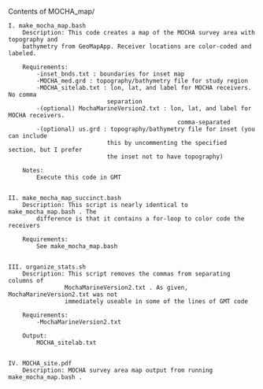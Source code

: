Contents of MOCHA_map/
	
	I. make_mocha_map.bash
		Description: This code creates a map of the MOCHA survey area with topography and 
		bathymetry from GeoMapApp. Receiver locations are color-coded and labeled.
		
		Requirements: 
			-inset_bnds.txt : boundaries for inset map
			-MOCHA_med.grd : topography/bathymetry file for study region
			-MOCHA_sitelab.txt : lon, lat, and label for MOCHA receivers. No comma 
								separation
			-(optional) MochaMarineVersion2.txt : lon, lat, and label for MOCHA receivers.
													comma-separated
			-(optional) us.grd : topography/bathymetry file for inset (you can include 
								this by uncommenting the specified section, but I prefer
								the inset not to have topography)
				
		Notes:
			Execute this code in GMT

	
	II. make_mocha_map_succinct.bash
		Description: This script is nearly identical to make_mocha_map.bash . The 
			difference is that it contains a for-loop to color code the receivers 
		
		Requirements:
			See make_mocha_map.bash
	
	
	III. organize_stats.sh
		Description: This script removes the commas from separating columns of 
					MochaMarineVersion2.txt . As given, MochaMarineVersion2.txt was not
					immediately useable in some of the lines of GMT code
		
		Requirements:
			-MochaMarineVersion2.txt
		
		Output:
			MOCHA_sitelab.txt
	
  
	IV. MOCHA_site.pdf
		Description: MOCHA survey area map output from running make_mocha_map.bash . 
